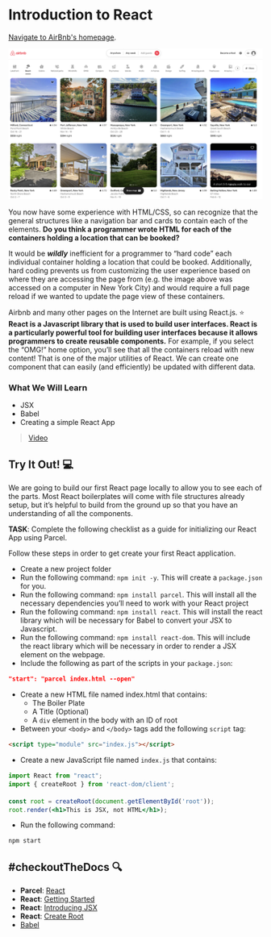 # Introduction to React

[Navigate to AirBnb's homepage](https://www.airbnb.com/).

![AirBnb Homepage](./airbnb.png)

You now have some experience with HTML/CSS, so can recognize that the general structures like a navigation bar and cards to contain each of the elements. **Do you think a programmer wrote HTML for each of the containers holding a location that can be booked?**

It would be ***wildly*** inefficient for a programmer to “hard code” each individual container holding a location that could be booked. Additionally, hard coding prevents us from customizing the user experience based on where they are accessing the page from (e.g. the image above was accessed on a computer in New York City) and would require a full page reload if we wanted to update the page view of these containers.

Airbnb and many other pages on the Internet are built using React.js. ⭐️ **React is a Javascript library that is used to build user interfaces. React is a particularly powerful tool for building user interfaces because it allows programmers to create reusable components.** For example, if you select the “OMG!” home option, you’ll see that all the containers reload with new content! That is one of the major utilities of React. We can create one component that can easily (and efficiently) be updated with different data.

### What We Will Learn
- JSX
- Babel
- Creating a simple React App

> [Video](https://www.loom.com/share/7c7aefcdc711463194d8ebd894c82750)

## Try It Out! 💻

We are going to build our first React page locally to allow you to see each of the parts. Most React boilerplates will come with file structures already setup, but it’s helpful to build from the ground up so that you have an understanding of all the components.

**TASK**: Complete the following checklist as a guide for initializing our React App using Parcel.

Follow these steps in order to get create your first React application.
- Create a new project folder
- Run the following command: `npm init -y`. This will create a `package.json` for you.
- Run the following command: `npm install parcel`. This will install all the necessary dependencies you’ll need to work with your React project
- Run the following command: `npm install react`. This will install the react library which will be necessary for Babel to convert your JSX to Javascript.
- Run the following command: `npm install react-dom`. This will include the react library which will be necessary in order to render a JSX element on the webpage.
- Include the following as part of the scripts in your `package.json`:
```json
"start": "parcel index.html --open"
```
- Create a new HTML file named index.html that contains: 
    - The Boiler Plate
    - A Title (Optional)
    - A `div` element in the body with an ID of root
- Between your `<body>` and `</body>` tags add the following `script` tag:
```html
<script type="module" src="index.js"></script>
```
- Create a new JavaScript file named `index.js` that contains:
```jsx
import React from "react";
import { createRoot } from 'react-dom/client';

const root = createRoot(document.getElementById('root'));
root.render(<h1>This is JSX, not HTML</h1>);
```
- Run the following command: 
```bash
npm start
```

## #checkoutTheDocs 🔍
- **Parcel**: [React](https://parceljs.org/recipes/react/)
- **React**: [Getting Started](https://reactjs.org/docs/getting-started.html)
- **React**: [Introducing JSX](https://reactjs.org/docs/introducing-jsx.html)
- **React**: [Create Root](https://reactjs.org/docs/react-dom-client.html#createroot)
- [Babel](https://babeljs.io/)
